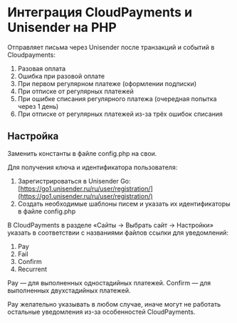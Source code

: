 # Интеграция CloudPayments и Unisender на PHP
Отправляет письма через Unisender после транзакций и событий в Cloudpayments:
1. Разовая оплата
2. Ошибка при разовой оплате
3. При первом регулярном платеже (оформлении подписки)
4. При отписке от регулярных платежей
5. При ошибке списания регулярного платежа (очередная попытка через 1 день)
6. При отписке от регулярных платежей из-за трёх ошибок списания
   

## Настройка
Заменить константы в файле config.php на свои.

Для получения ключа и идентификатора пользователя:
1. Зарегистрироваться в Unisender Go: [https://go1.unisender.ru/ru/user/registration/](https://go1.unisender.ru/ru/user/registration/)
2. Создать необходимые шаблоны писем и указать их идентификаторы в файле config.php

В CloudPayments в разделе «Сайты → Выбрать сайт → Настройки» указать в соответствии с названиями файлов ссылки для уведомлений:
1. Pay
2. Fail
3. Confirm
4. Recurrent

Pay — для выполненных одностадийных платежей.
Confirm — для выполненных двухстадийных платежей.

Pay желательно указывать в любом случае, иначе могут не работать остальные уведомления из-за особенностей CloudPayments.
